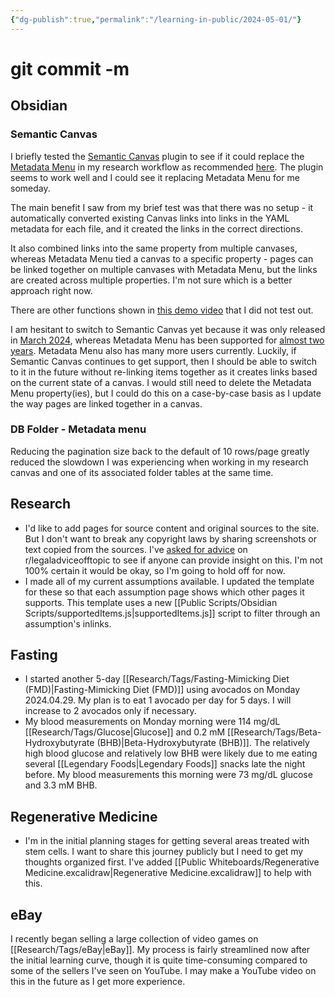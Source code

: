 ```yaml
---
{"dg-publish":true,"permalink":"/learning-in-public/2024-05-01/"}
---
```


# git commit -m
## Obsidian
### Semantic Canvas
I briefly tested the [Semantic Canvas](https://github.com/aarongilly/obsidian-semantic-canvas-plugin) plugin to see if it could replace the [Metadata Menu](https://github.com/mdelobelle/metadatamenu) in my research workflow as recommended [here](https://forum.obsidian.md/t/organizing-research-by-creating-traceable-links-in-the-canvas/79711/2?u=fliph19switch). The plugin seems to work well and I could see it replacing Metadata Menu for me someday.

The main benefit I saw from my brief test was that there was no setup - it automatically converted existing Canvas links into links in the YAML metadata for each file, and it created the links in the correct directions.

It also combined links into the same property from multiple canvases, whereas Metadata Menu tied a canvas to a specific property - pages can be linked together on multiple canvases with Metadata Menu, but the links are created across multiple properties. I'm not sure which is a better approach right now.

There are other functions shown in [this demo video](https://www.youtube.com/watch?v=XUFktKsP-JA) that I did not test out.

I am hesitant to switch to Semantic Canvas yet because it was only released in [March 2024](https://github.com/aarongilly/obsidian-semantic-canvas-plugin/releases), whereas Metadata Menu has been supported for [almost two years](https://github.com/mdelobelle/metadatamenu/releases?page=15). Metadata Menu also has many more users currently. Luckily, if Semantic Canvas continues to get support, then I should be able to switch to it in the future without re-linking items together as it creates links based on the current state of a canvas. I would still need to delete the Metadata Menu property(ies), but I could do this on a case-by-case basis as I update the way pages are linked together in a canvas.
### DB Folder - Metadata menu
Reducing the pagination size back to the default of 10 rows/page greatly reduced the slowdown I was experiencing when working in my research canvas and one of its associated folder tables at the same time.
## Research
- I'd like to add pages for source content and original sources to the site. But I don't want to break any copyright laws by sharing screenshots or text copied from the sources. I've [asked for advice](https://old.reddit.com/r/legaladviceofftopic/comments/1bwnx52/can_i_share_screenshots_and_copypasted_text_from/) on r/legaladviceofftopic to see if anyone can provide insight on this. I'm not 100% certain it would be okay, so I'm going to hold off for now.
- I made all of my current assumptions available. I updated the template for these so that each assumption page shows which other pages it supports. This template uses a new [[Public Scripts/Obsidian Scripts/supportedItems.js\|supportedItems.js]] script to filter through an assumption's inlinks.
## Fasting
- I started another 5-day [[Research/Tags/Fasting-Mimicking Diet (FMD)\|Fasting-Mimicking Diet (FMD)]] using avocados on Monday 2024.04.29. My plan is to eat 1 avocado per day for 5 days. I will increase to 2 avocados only if necessary.
- My blood measurements on Monday morning were 114 mg/dL [[Research/Tags/Glucose\|Glucose]] and 0.2 mM [[Research/Tags/Beta-Hydroxybutyrate (BHB)\|Beta-Hydroxybutyrate (BHB)]]. The relatively high blood glucose and relatively low BHB were likely due to me eating several [[Legendary Foods\|Legendary Foods]] snacks late the night before. My blood measurements this morning were 73 mg/dL glucose and 3.3 mM BHB.
## Regenerative Medicine
- I'm in the initial planning stages for getting several areas treated with stem cells. I want to share this journey publicly but I need to get my thoughts organized first. I've added [[Public Whiteboards/Regenerative Medicine.excalidraw\|Regenerative Medicine.excalidraw]] to help with this.
## eBay
I recently began selling a large collection of video games on [[Research/Tags/eBay\|eBay]]. My process is fairly streamlined now after the initial learning curve, though it is quite time-consuming compared to some of the sellers I've seen on YouTube. I may make a YouTube video on this in the future as I get more experience.